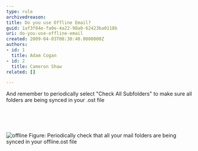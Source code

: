 ```yaml
---
type: rule
archivedreason: 
title: Do you use Offline Email?
guid: 1af3f84e-fa0e-4a22-98a0-62423ba0118b
uri: do-you-use-offline-email
created: 2009-04-03T08:30:40.0000000Z
authors:
- id: 1
  title: Adam Cogan
- id: 2
  title: Cameron Shaw
related: []

---
```



And remember to periodically select &quot;Check All Subfolders&quot; to make sure all folders are being synced in your .ost file<br>
<br>

<br><excerpt class='endintro'></excerpt><br>

  <img border="0" src="/Standards/Communication/RulesToBetterEmail/PublishingImages/offline.JPG" alt="offline" style="border&#58;0px solid;" class="ms-rteCustom-ImageArea" />
<span class="ms-rteCustom-FigureNormal">Figure&#58; Periodically check that all your mail folders are being synced in your offline.ost file
</span>



